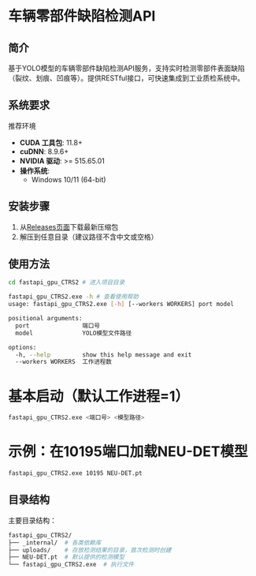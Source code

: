 # 车辆零部件缺陷检测API

## 简介
基于YOLO模型的车辆零部件缺陷检测API服务，支持实时检测零部件表面缺陷（裂纹、划痕、凹痕等）。提供RESTful接口，可快速集成到工业质检系统中。

## 系统要求
推荐环境
- **CUDA 工具包**: 11.8+
- **cuDNN**: 8.9.6+ 
- **NVIDIA 驱动**: >= 515.65.01
- **操作系统**: 
  - Windows 10/11 (64-bit)

## 安装步骤
1. 从[Releases页面](https://github.com/gitlid/Vehicle-component-defect-detection-API/releases)下载最新压缩包
2. 解压到任意目录（建议路径不含中文或空格）


## 使用方法
```bash
cd fastapi_gpu_CTRS2 # 进入项目目录

fastapi_gpu_CTRS2.exe -h # 查看使用帮助
usage: fastapi_gpu_CTRS2.exe [-h] [--workers WORKERS] port model

positional arguments:
  port               端口号
  model              YOLO模型文件路径

options:
  -h, --help         show this help message and exit
  --workers WORKERS  工作进程数
```
# 基本启动（默认工作进程=1）
```bash
fastapi_gpu_CTRS2.exe <端口号> <模型路径>
```
# 示例：在10195端口加载NEU-DET模型
```bash
fastapi_gpu_CTRS2.exe 10195 NEU-DET.pt
```

## 目录结构
主要目录结构：
```bash
fastapi_gpu_CTRS2/
├── _internal/  # 各类依赖库
├── uploads/    # 存放检测结果的目录，首次检测时创建
├── NEU-DET.pt  # 默认提供的检测模型
└── fastapi_gpu_CTRS2.exe  # 执行文件
```
    
